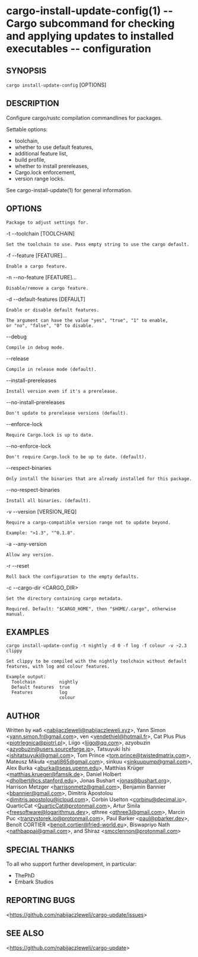 cargo-install-update-config(1) -- Cargo subcommand for checking and applying updates to installed executables -- configuration
==============================================================================================================================

## SYNOPSIS

`cargo install-update-config` [OPTIONS] <PACKAGE>

## DESCRIPTION

Configure cargo/rustc compilation commandlines for packages.

Settable options:

  * toolchain,
  * whether to use default features,
  * additional feature list,
  * build profile,
  * whether to install prereleases,
  * Cargo.lock enforcement,
  * version range locks.

See cargo-install-update(1) for general information.

## OPTIONS

  <PACKAGE>

    Package to adjust settings for.

  -t --toolchain [TOOLCHAIN]

    Set the toolchain to use. Pass empty string to use the cargo default.

  -f --feature [FEATURE]...

    Enable a cargo feature.

  -n --no-feature [FEATURE]...

    Disable/remove a cargo feature.

  -d --default-features [DEFAULT]

    Enable or disable default features.

    The argument can have the value "yes", "true", "1" to enable,
    or "no", "false", "0" to disable.

  --debug

    Compile in debug mode.

  --release

    Compile in release mode (default).

  --install-prereleases

    Install version even if it's a prerelease.

  --no-install-prereleases

    Don't update to prerelease versions (default).

  --enforce-lock

    Require Cargo.lock is up to date.

  --no-enforce-lock

    Don't require Cargo.lock to be up to date. (default).

  --respect-binaries

    Only install the binaries that are already installed for this package.

  --no-respect-binaries

    Install all binaries. (default).

  -v --version [VERSION_REQ]

    Require a cargo-compatible version range not to update beyond.

    Example: ">1.3", "^0.1.8".

  -a --any-version

    Allow any version.

  -r --reset

    Roll back the configuration to the empty defaults.

  -c --cargo-dir <CARGO_DIR>

    Set the directory containing cargo metadata.

    Required. Default: "$CARGO_HOME", then "$HOME/.cargo", otherwise manual.

## EXAMPLES

  `cargo install-update-config -t nightly -d 0 -f log -f colour -v ~2.3 clippy`

    Set clippy to be compiled with the nightly toolchain without default
    features, with log and colour features.

    Example output:
      Toolchain         nightly
      Default features  true
      Features          log
                        colour

## AUTHOR

Written by наб &lt;<nabijaczleweli@nabijaczleweli.xyz>&gt;,
           Yann Simon &lt;<yann.simon.fr@gmail.com>&gt;,
           ven &lt;<vendethiel@hotmail.fr>&gt;,
           Cat Plus Plus &lt;<piotrlegnica@piotrl.pl>&gt;,
           Liigo &lt;<liigo@qq.com>&gt;,
           azyobuzin &lt;<azyobuzin@users.sourceforge.jp>&gt;,
           Tatsuyuki Ishi &lt;<ishitatsuyuki@gmail.com>&gt;,
           Tom Prince &lt;<tom.prince@twistedmatrix.com>&gt;,
           Mateusz Mikuła &lt;<mati865@gmail.com>&gt;,
           sinkuu &lt;<sinkuupump@gmail.com>&gt;,
           Alex Burka &lt;<aburka@seas.upenn.edu>&gt;,
           Matthias Krüger &lt;<matthias.krueger@famsik.de>&gt;,
           Daniel Holbert &lt;<dholbert@cs.stanford.edu>&gt;,
           Jonas Bushart &lt;<jonas@bushart.org>&gt;,
           Harrison Metzger &lt;<harrisonmetz@gmail.com>&gt;,
           Benjamin Bannier &lt;<bbannier@gmail.com>&gt;,
           Dimitris Apostolou &lt;<dimitris.apostolou@icloud.com>&gt;,
           Corbin Uselton &lt;<corbinu@decimal.io>&gt;,
           QuarticCat &lt;<QuarticCat@protonmail.com>&gt;,
           Artur Sinila &lt;<freesoftware@logarithmus.dev>&gt;,
           qthree &lt;<qthree3@gmail.com>&gt;,
           Marcin Puc &lt;<tranzystorek.io@protonmail.com>&gt;,
           Paul Barker &lt;<paul@pbarker.dev>&gt;,
           Benoît CORTIER &lt;<benoit.cortier@fried-world.eu>&gt;,
           Biswapriyo Nath &lt;<nathbappai@gmail.com>&gt;,
       and Shiraz &lt;<smcclennon@protonmail.com>&gt;

## SPECIAL THANKS

To all who support further development, in particular:

  * ThePhD
  * Embark Studios

## REPORTING BUGS

&lt;<https://github.com/nabijaczleweli/cargo-update/issues>&gt;

## SEE ALSO

&lt;<https://github.com/nabijaczleweli/cargo-update>&gt;
